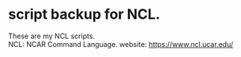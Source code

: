 # script backup for NCL.
These are my NCL scripts.<br>
NCL: NCAR Command Language.
website: https://www.ncl.ucar.edu/
